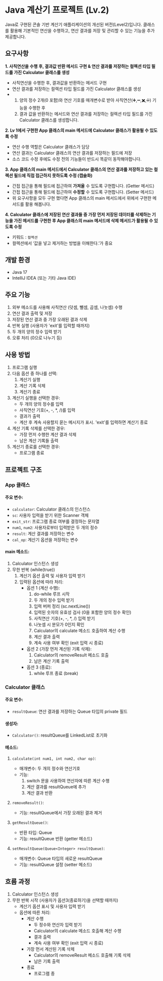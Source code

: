 # Java 계산기 프로젝트 (Lv.2)

Java로 구현된 콘솔 기반 계산기 애플리케이션의 개선된 버전(Level2)입니다. 클래스를 활용해 기본적인 연산을 수행하고, 연산 결과를 저장 및 관리할 수 있는 기능을 추가 제공합니다.

## 요구사항

  **1. 사칙연산을 수행 후, 결과값 반환 메서드 구현 & 연산 결과를 저장하는 컬렉션 타입 필드를 가진 Calculator 클래스를 생성**
  - 사칙연산을 수행한 후, 결과값을 반환하는 메서드 구현
  - 연산 결과를 저장하는 컬렉션 타입 필드를 가진 Calculator 클래스를 생성
  - 1) 양의 정수 2개(0 포함)와 연산 기호를 매개변수로 받아 사칙연산(➕,➖,✖️,➗) 기능을 수행한 후 
    2) 결과 값을 반환하는 메서드와 연산 결과를 저장하는 컬렉션 타입 필드를 가진 Calculator 클래스를 생성합니다.
      
  **2. Lv 1에서 구현한 App 클래스의 main 메서드에 Calculator 클래스가 활용될 수 있도록 수정**
- 연산 수행 역할은 Calculator 클래스가 담당
-  연산 결과는 Calculator 클래스의 연산 결과를 저장하는 필드에 저장
- 소스 코드 수정 후에도 수정 전의 기능들이 반드시 똑같이 동작해야합니다.<br>
    
**3. App 클래스의 main 메서드에서 Calculator 클래스의 연산 결과를 저장하고 있는 컬렉션 필드에 직접 접근하지 못하도록 수정 (캡슐화)**
- 간접 접근을 통해 필드에 접근하여 **가져올** 수 있도록 구현합니다. (Getter 메서드)
- 간접 접근을 통해 필드에 접근하여 **수정할** 수 있도록 구현합니다. (Setter 메서드)
- 위 요구사항을 모두 구현 했다면 App 클래스의 main 메서드에서 위에서 구현한 메서드를 활용 해봅니다.
    
**4. Calculator 클래스에 저장된 연산 결과들 중 가장 먼저 저장된 데이터를 삭제하는 기능을 가진 메서드를 구현한 후 App 클래스의 main 메서드에 삭제 메서드가 활용될 수 있도록 수정**
- 키워드 : `컬렉션`
- 컬렉션에서 ‘값을 넣고 제거하는 방법을 이해한다.’가 중요<br>

## 개발 환경

- Java 17
- IntelliJ IDEA (또는 기타 Java IDE)

## 주요 기능

1. 외부 메소드를 사용해 사칙연산 (덧셈, 뺄셈, 곱셈, 나눗셈) 수행
2. 연산 결과 출력 및 저장
3. 저장된 연산 결과 중 가장 오래된 결과 삭제
4. 반복 실행 (사용자가 'exit'를 입력할 때까지)
5. 두 개의 양의 정수 입력 받기
6. 오류 처리 (0으로 나누기 등)

## 사용 방법

1. 프로그램 실행
2. 다음 옵션 중 하나를 선택:
   1. 계산기 실행
   2. 계산 기록 삭제
   3. 계산기 종료
3. 계산기 실행을 선택한 경우:
   - 두 개의 양의 정수를 입력
   - 사칙연산 기호(+, -, *, /)를 입력
   - 결과가 출력
   - 계산 후 계속 사용할지 묻는 메시지가 표시. 'exit'를 입력하면 계산기 종료
4. 계산 기록 삭제를 선택한 경우:
   - 가장 먼저 수행한 계산 결과 삭제
   - 남은 계산 기록들 출력
5. 계산기 종료를 선택한 경우:
   - 프로그램 종료

## 프로젝트 구조

### App 클래스

#### 주요 변수:
- `calculator`: Calculator 클래스의 인스턴스
- `sc`: 사용자 입력을 받기 위한 Scanner 객체
- `exit_str`: 프로그램 종료 여부를 결정하는 문자열
- `num1`, `num2`: 사용자로부터 입력받은 두 개의 정수
- `result`: 계산 결과를 저장하는 변수
- `cal_op`: 계산기 옵션을 저장하는 변수

#### main 메소드:
1. Calculator 인스턴스 생성
2. 무한 반복 (while(true))
   1. 계산기 옵션 출력 및 사용자 입력 받기
   2. 입력된 옵션에 따라 처리:
      - 옵션 1 (계산 수행):
        1. do-while 루프 시작
        2. 두 개의 정수 입력 받기
        3. 입력 버퍼 정리 (sc.nextLine())
        4. 입력된 숫자의 유효성 검사 (0을 포함한 양의 정수 확인)
        5. 사칙연산 기호(+, -, *, /) 입력 받기
        6. 나눗셈 시 분모가 0인지 확인
        7. Calculator의 calculate 메소드 호출하여 계산 수행
        8. 계산 결과 출력
        9. 계속 사용 여부 확인 (exit 입력 시 종료)
      - 옵션 2 (가장 먼저 계산된 기록 삭제):
        1. Calculator의 removeResult 메소드 호출
        2. 남은 계산 기록 출력
      - 옵션 3 (종료):
        1. while 루프 종료 (break)
            
### Calculator 클래스

#### 주요 변수:
- `resultQueue`: 연산 결과를 저장하는 Queue<Integer> 타입의 private 필드

#### 생성자:
- `Calculator()`: resultQueue를 LinkedList<Integer>로 초기화

#### 메소드:
1. `calculate(int num1, int num2, char op)`:
   - 매개변수: 두 개의 정수와 연산기호
   - 기능: 
     1. switch 문을 사용하여 연산자에 따른 계산 수행
     2. 계산 결과를 resultQueue에 추가
     3. 계산 결과 반환
   
2. `removeResult()`:
   - 기능: resultQueue에서 가장 오래된 결과 제거

3. `getResultQueue()`:
   - 반환 타입: Queue<Integer>
   - 기능: resultQueue 반환 (getter 메소드)

4. `setResultQueue(Queue<Integer> resultQueue)`:
   - 매개변수: Queue<Integer> 타입의 새로운 resultQueue
   - 기능: resultQueue 설정 (setter 메소드)

  
## 흐름 과정
1. Calculator 인스턴스 생성
2. 무한 반복 시작 (사용자가 옵션3(종료하기)을 선택할 때까지)
   - 계산기 옵션 표시 및 사용자 입력 받기
   - 옵션에 따른 처리:
     - 계산 수행
       - 두 정수와 연산자 입력 받기
       - Calculator의 calculate 메소드 호출해 계산 수행
       - 결과 출력
       - 계속 사용 여부 확인 (exit 입력 시 종료)  
     - 가장 먼서 계산된 기록 삭제
       - Calculator의 removeResult 메소드 호출해 기록 삭제
       - 남은 기록 출력
     - 종료
       - 프로그램 종 

